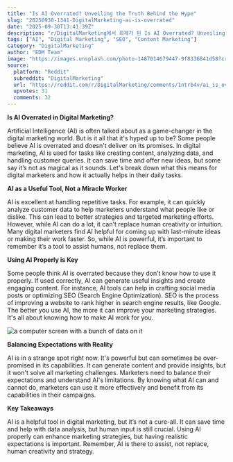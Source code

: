 ```yaml
---
title: "Is AI Overrated? Unveiling the Truth Behind the Hype"
slug: "20250930-1341-DigitalMarketing-ai-is-overrated"
date: "2025-09-30T13:41:39Z"
description: "r/DigitalMarketing에서 화제가 된 Is AI Overrated? Unveiling the Truth Behind the Hype에 대한 깊이 있는 분석과 인사이트"
tags: ["AI", "Digital Marketing", "SEO", "Content Marketing"]
category: "DigitalMarketing"
author: "EDM Team"
image: "https://images.unsplash.com/photo-1487014679447-9f8336841d58?crop=entropy&cs=tinysrgb&fit=max&fm=jpg&ixid=M3w3OTU0NDF8MHwxfHNlYXJjaHwxOHx8ZGlnaXRhbCUyMG1hcmtldGluZ3xlbnwxfDB8fHwxNzU5MjM5Njg5fDA&ixlib=rb-4.1.0&q=80&w=1080"
source:
  platform: "Reddit"
  subreddit: "DigitalMarketing"
  url: "https://reddit.com/r/DigitalMarketing/comments/1ntrb4v/ai_is_overrated/"
  upvotes: 31
  comments: 32
---
```


**Is AI Overrated in Digital Marketing?**

Artificial Intelligence (AI) is often talked about as a game-changer in the digital marketing world. But is it all that it's hyped up to be? Some people believe AI is overrated and doesn't deliver on its promises. In digital marketing, AI is used for tasks like creating content, analyzing data, and handling customer queries. It can save time and offer new ideas, but some say it’s not as magical as it sounds. Let's break down what this means for digital marketers and how it actually helps in their daily tasks.

**AI as a Useful Tool, Not a Miracle Worker**

AI is excellent at handling repetitive tasks. For example, it can quickly analyze customer data to help marketers understand what people like or dislike. This can lead to better strategies and targeted marketing efforts. However, while AI can do a lot, it can't replace human creativity or intuition. Many digital marketers find AI helpful for coming up with last-minute ideas or making their work faster. So, while AI is powerful, it’s important to remember it’s a tool to assist humans, not replace them.

**Using AI Properly is Key**

Some people think AI is overrated because they don’t know how to use it properly. If used correctly, AI can generate useful insights and create engaging content. For instance, AI tools can help in crafting social media posts or optimizing SEO (Search Engine Optimization). SEO is the process of improving a website to rank higher in search engine results, like Google. The better you use AI, the more it can improve your marketing strategies. It's all about knowing how to make AI work for you.

![a computer screen with a bunch of data on it](https://images.unsplash.com/photo-1686061594225-3e92c0cd51b0?crop=entropy&cs=tinysrgb&fit=max&fm=jpg&ixid=M3w3OTU0NDF8MHwxfHNlYXJjaHwxM3x8c2VvfGVufDF8MHx8fDE3NTkyMzk2ODl8MA&ixlib=rb-4.1.0&q=80&w=1080)

**Balancing Expectations with Reality**

AI is in a strange spot right now. It's powerful but can sometimes be over-promised in its capabilities. It can generate content and provide insights, but it won't solve all marketing challenges. Marketers need to balance their expectations and understand AI's limitations. By knowing what AI can and cannot do, marketers can use it more effectively and benefit from its capabilities in their campaigns.

**Key Takeaways**

AI is a helpful tool in digital marketing, but it’s not a cure-all. It can save time and help with data analysis, but human input is still crucial. Using AI properly can enhance marketing strategies, but having realistic expectations is important. Remember, AI is there to assist, not replace, human creativity and strategy.
